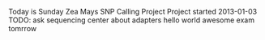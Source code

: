 Today is Sunday
Zea Mays SNP Calling Project
Project started 2013-01-03
TODO: ask sequencing center about adapters
hello world
awesome
exam
tomrrow

